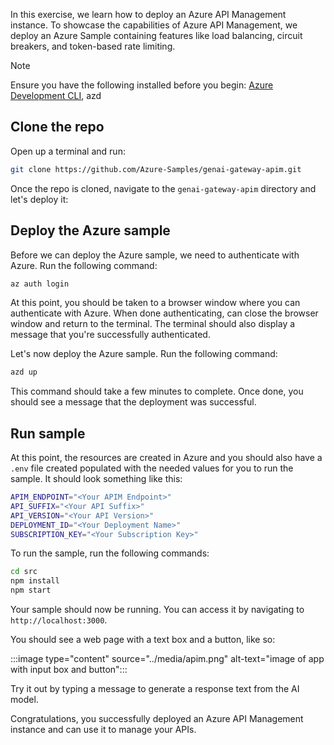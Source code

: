 In this exercise, we learn how to deploy an Azure API Management instance. To showcase the capabilities of Azure API Management, we deploy an Azure Sample containing features like load balancing, circuit breakers, and token-based rate limiting.

> [!NOTE] 
> Ensure you have the following installed before you begin:
> [Azure Development CLI](/azure/developer/azure-developer-cli/install-azd?tabs=winget-windows%2Cbrew-mac%2Cscript-linux&pivots=os-windows), azd

## Clone the repo

Open up a terminal and run:

```bash
git clone https://github.com/Azure-Samples/genai-gateway-apim.git
```

Once the repo is cloned, navigate to the `genai-gateway-apim` directory and let's deploy it:

## Deploy the Azure sample

Before we can deploy the Azure sample, we need to authenticate with Azure. Run the following command:

```bash
az auth login
```

At this point, you should be taken to a browser window where you can authenticate with Azure. When done authenticating, can close the browser window and return to the terminal. The terminal should also display a message that you're successfully authenticated.

Let's now deploy the Azure sample. Run the following command:

```bash
azd up
```

This command should take a few minutes to complete. Once done, you should see a message that the deployment was successful.

## Run sample

At this point, the resources are created in Azure and you should also have a `.env` file created populated with the needed values for you to run the sample. It should look something like this:

```bash
APIM_ENDPOINT="<Your APIM Endpoint>"
API_SUFFIX="<Your API Suffix>"
API_VERSION="<Your API Version>"
DEPLOYMENT_ID="<Your Deployment Name>"
SUBSCRIPTION_KEY="<Your Subscription Key>"
```

To run the sample, run the following commands:

```bash
cd src
npm install
npm start
```

Your sample should now be running. You can access it by navigating to `http://localhost:3000`.

You should see a web page with a text box and a button, like so:

:::image type="content" source="../media/apim.png" alt-text="image of app with input box and button":::

Try it out by typing a message to generate a response text from the AI model.

Congratulations, you successfully deployed an Azure API Management instance and can use it to manage your APIs.
